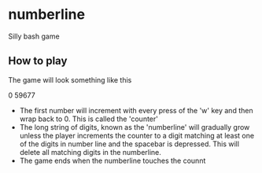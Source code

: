 # numberline
Silly bash game

## How to play

The game will look something like this 

0    59677   

- The first number will increment with every press of the 'w' key and then wrap back to 0. This is called the 'counter'
- The long string of digits, known as the 'numberline' will gradually grow unless the player increments the counter to a digit matching at least one of the digits in number line and the spacebar is depressed. This will delete all matching digits in the numberline.
- The game ends when the numberline touches the counnt
